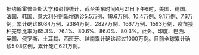 据约翰霍普金斯大学和彭博统计，截至美东时间4月21日下午6时，美国、德国、法国、韩国、意大利分别新增确诊5.5万例、18.6万例、10.4万例、9.1万例、7.6万例，累计确诊8084万例、2384万例、2827万例、1667万例、1593万例，疫苗接种完毕比率为65.3%、76.1%、80.6%、86.0%、80.3%。此外，印度、巴西、英国、俄罗斯、土耳其、西班牙、越南累计确诊超过1000万例。目前全球累计确诊5.08亿例，累计死亡621万例。